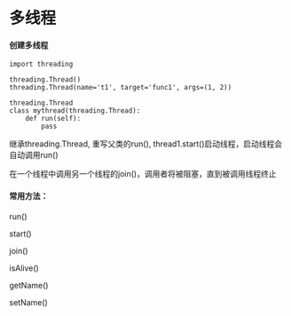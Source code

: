 多线程
====

#### 创建多线程
```
import threading

threading.Thread()
threading.Thread(name='t1', target='func1', args=(1, 2))

threading.Thread
class mythread(threading.Thread):
    def run(self):
        pass
```

继承threading.Thread, 重写父类的run(), thread1.start()启动线程，启动线程会自动调用run()

在一个线程中调用另一个线程的join()，调用者将被阻塞，直到被调用线程终止

#### 常用方法：
run()

start()

join()

isAlive()

getName()

setName()
